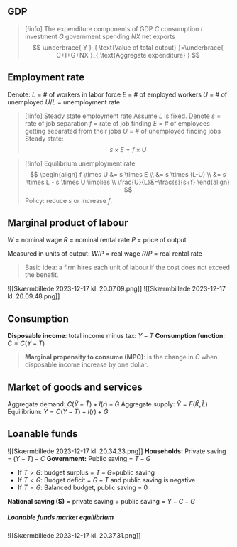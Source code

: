 ## GDP
>[!info] The expenditure components of GDP
>$C$ consumption
>$I$ investment
>$G$ government spending
>$NX$ net exports
>$$
>\underbrace{ Y }_{ \text{Value of total output} }=\underbrace{ C+I+G+NX }_{ \text{Aggregate expenditure} }
>$$

## Employment rate
Denote:
$L$ = # of workers in labor force
$E$ = # of employed workers
$U$ = # of unemployed
$U/L$ = unemployment rate

>[!info] Steady state employment rate
>Assume $L$ is fixed. Denote
>$s$ = rate of job separation
>$f$ = rate of job finding
>$E$ = # of employees getting separated from their jobs
>$U$ = # of unemployed finding jobs
>Steady state:
>$$
>s \times E = f \times U
>$$

>[!info] Equilibrium unemployment rate
>$$
>\begin{align}
>f \times U &= s \times E \\
>&= s \times (L-U) \\
>&= s \times L - s \times U \implies \\
> \frac{U}{L}&=\frac{s}{s+f}
>\end{align}
>$$
>Policy: reduce $s$ or increase $f$.

## Marginal product of labour
$W$ = nominal wage
$R$ = nominal rental rate
$P$ = price of output

Measured in units of output:
$W/P$ = real wage
$R/P$ = real rental rate

> Basic idea: a firm hires each unit of labour if the cost does not exceed the benefit.

![[Skærmbillede 2023-12-17 kl. 20.07.09.png]]
![[Skærmbillede 2023-12-17 kl. 20.09.48.png]]
## Consumption
**Disposable income**: total income minus tax: $Y-T$
**Consumption function**: $C = C(Y-T)$

>**Marginal propensity to consume (MPC)**: is the change in $C$ when disposable income increase by one dollar.

## Market of goods and services
Aggregate demand: $C(\bar{Y}-\bar{T})+I(r)+\bar{G}$
Aggregate supply: $\bar{Y}=F(\bar{K},\bar{L})$
Equilibrium: $\bar{Y}=C(\bar{Y}-\bar{T})+I(r)+\bar{G}$

## Loanable funds
![[Skærmbillede 2023-12-17 kl. 20.34.33.png]]
**Households:** Private saving = $(Y-T)-C$
**Government:** Public saving = $T-G$
- If $T>G$: budget surplus = $T-G$=public saving
- If $T<G$: Budget deficit = $G-T$ and public saving is negative
- If $T=G$: Balanced budget, public saving = 0

**National saving (S)** = private saving + public saving = $Y-C-G$

##### Loanable funds market equilibrium
![[Skærmbillede 2023-12-17 kl. 20.37.31.png]]

